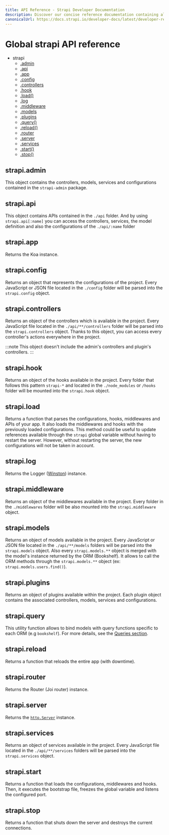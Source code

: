 ```yaml
---
title: API Reference - Strapi Developer Documentation
description: Discover our concise reference documentation containing all the information to work with your Strapi API.
canonicalUrl: https://docs.strapi.io/developer-docs/latest/developer-resources/global-strapi/api-reference.html
---
```


# Global strapi API reference

- strapi
  - [.admin](#strapi-admin)
  - [.api](#strapi-api)
  - [.app](#strapi-app)
  - [.config](#strapi-config)
  - [.controllers](#strapi-controllers)
  - [.hook](#strapi-hook)
  - [.load()](#strapi-load)
  - [.log](#strapi-log)
  - [.middleware](#strapi-middleware)
  - [.models](#strapi-models)
  - [.plugins](#strapi-plugins)
  - [.query()](#strapi-query)
  - [.reload()](#strapi-reload)
  - [.router](#strapi-router)
  - [.server](#strapi-server)
  - [.services](#strapi-services)
  - [.start()](#strapi-start)
  - [.stop()](#strapi-stop)

## strapi.admin

This object contains the controllers, models, services and configurations contained in the `strapi-admin` package.

## strapi.api

This object contains APIs contained in the `./api` folder.
And by using `strapi.api[:name]` you can access the controllers, services, the model definition and also the configurations of the `./api/:name` folder

## strapi.app

Returns the Koa instance.

## strapi.config

Returns an object that represents the configurations of the project. Every JavaScript or JSON file located in the `./config` folder will be parsed into the `strapi.config` object.

## strapi.controllers

Returns an object of the controllers which is available in the project. Every JavaScript file located in the `./api/**/controllers` folder will be parsed into the `strapi.controllers` object. Thanks to this object, you can access every controller's actions everywhere in the project.

:::note
This object doesn't include the admin's controllers and plugin's controllers.
:::

## strapi.hook

Returns an object of the hooks available in the project. Every folder that follows this pattern `strapi-*` and located in the `./node_modules` or `/hooks` folder will be mounted into the `strapi.hook` object.

## strapi.load

Returns a function that parses the configurations, hooks, middlewares and APIs of your app. It also loads the middlewares and hooks with the previously loaded configurations. This method could be useful to update references available through the `strapi` global variable without having to restart the server. However, without restarting the server, the new configurations will not be taken in account.

## strapi.log

Returns the Logger ([Winston](https://github.com/winstonjs/winston)) instance.

## strapi.middleware

Returns an object of the middlewares available in the project. Every folder in the `./middlewares` folder will be also mounted into the `strapi.middleware` object.

## strapi.models

Returns an object of models available in the project. Every JavaScript or JSON file located in the `./api/**/models` folders will be parsed into the `strapi.models` object. Also every `strapi.models.**` object is merged with the model's instance returned by the ORM (Bookshelf). It allows to call the ORM methods through the `strapi.models.**` object (ex: `strapi.models.users.find()`).

## strapi.plugins

Returns an object of plugins available within the project. Each plugin object contains the associated controllers, models, services and configurations.

## strapi.query

This utility function allows to bind models with query functions specific to each ORM (e.g `bookshelf`).
For more details, see the [Queries section](/developer-docs/latest/developer-resources/database-apis-reference/query-engine-api.md).

## strapi.reload

Returns a function that reloads the entire app (with downtime).

## strapi.router

Returns the Router (Joi router) instance.

## strapi.server

Returns the [`http.Server`](https://nodejs.org/api/http.md#http_class_http_server) instance.

## strapi.services

Returns an object of services available in the project. Every JavaScript file located in the `./api/**/services` folders will be parsed into the `strapi.services` object.

## strapi.start

Returns a function that loads the configurations, middlewares and hooks. Then, it executes the bootstrap file, freezes the global variable and listens the configured port.

## strapi.stop

Returns a function that shuts down the server and destroys the current connections.
